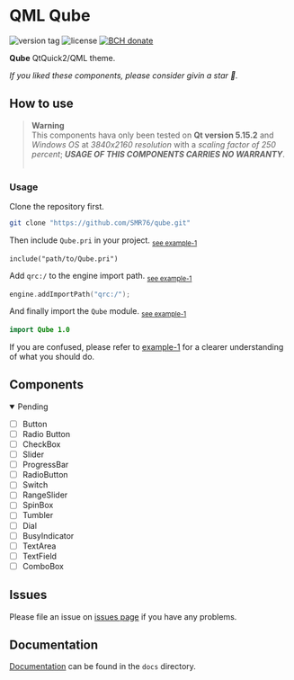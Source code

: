 # QML Qube
<p><img src="https://img.shields.io/github/v/tag/smr76/qube?sort=semver&label=version&labelColor=0bd&color=07b" alt="version tag">
<img src="https://img.shields.io/github/license/smr76/qube?color=36b245" alt="license">
<a href="https://www.blockchain.com/bch/address/bitcoincash:qrnwtxsk79kv6mt2hv8zdxy3phkqpkmcxgjzqktwa3">
<img src="https://img.shields.io/badge/BCH-Donate-f0992e?logo=BitcoinCash&logoColor=f0992e" alt="BCH donate"></a></p>

**Qube** QtQuick2/QML theme.

*If you liked these components, please consider givin a star :star2:.*

<!-- ## Preview -->
<!-- <div align="center">&nbsp;
<img src="https://img.shields.io/badge/light-blue-49aaff">
<img src="https://img.shields.io/badge/dark-green-08d7a1"><br>
<img src="extra/preview/preview-1.webp" width="45%">
<img src="extra/preview/preview-2.webp" width="45%">
</div> -->

## How to use
> **Warning**<br>
> This components hava only been tested on **Qt version 5.15.2** and *Windows OS* at *3840x2160 resolution* with a *scaling factor of 250 percent*; ***USAGE OF THIS COMPONENTS CARRIES NO WARRANTY***.
> <br>&nbsp;

### Usage

Clone the repository first.
```bash
git clone "https://github.com/SMR76/qube.git"
```
Then include `Qube.pri` in your project. <sub>[see example-1](example/example-1/example-1.pro#L11)</sub>
```make
include("path/to/Qube.pri")
```
Add `qrc:/` to the engine import path. <sub>[see example-1](example/example-1/main.cpp#L17)</sub>
```cpp
engine.addImportPath("qrc:/");
```
And finally import the `Qube` module. <sub>[see example-1](example/example-1/main.qml#L6)</sub>
```qml
import Qube 1.0
```

If you are confused, please refer to [example-1](example/example-1/) for a clearer understanding of what you should do.

## Components

<details open>
<summary>Pending</summary>

- [ ] Button
- [ ] Radio Button
- [ ] CheckBox
- [ ] Slider
- [ ] ProgressBar
- [ ] RadioButton
- [ ] Switch
- [ ] RangeSlider
- [ ] SpinBox
- [ ] Tumbler
- [ ] Dial
- [ ] BusyIndicator
- [ ] TextArea
- [ ] TextField
- [ ] ComboBox

</details>

## Issues

Please file an issue on [issues page](https://github.com/SMR76/qube/issues) if you have any problems.

## Documentation

[Documentation](docs/README.md) can be found in the `docs` directory.